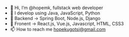 - 👋 Hi, I’m @hopemk, fullstack web developer
- 👀 I develop using Java, JavaScript, Python
- 🌱 Backend -> Spring Boot, Node.js, Django
- 💞️ Fronent -> React.js, Vue.js, Javascript, HTML, CSS3
- 📫 How to reach me hopekugotsi@gmail.com

<!---
hopemk/hopemk is a ✨ special ✨ repository because its `README.md` (this file) appears on your GitHub profile.
You can click the Preview link to take a look at your changes.
--->
